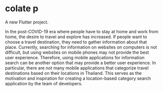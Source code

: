 # colate p

A new Flutter project.

In the post-COVID-19 era where people have to stay at home and work from home, the
desire to travel and explore has increased. If people want to choose a travel destination, they
need to gather information about that place. Currently, searching for information on websites
on computers is not difficult, but using websites on mobile phones may not provide the best
user experience. Therefore, using mobile applications for information search can be another
option that may provide a better user experience. In particular, there are not many mobile
applications that categorize travel destinations based on their locations in Thailand. This serves
as the motivation and inspiration for creating a location-based category search application by
the team of developers.

